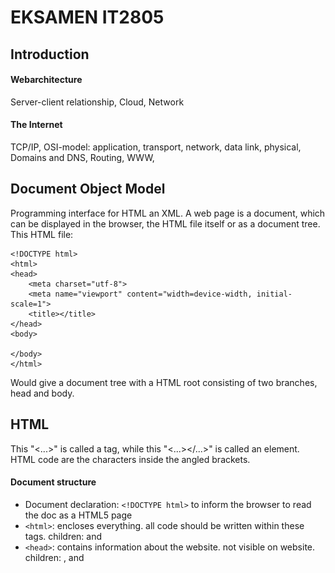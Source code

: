 # EKSAMEN IT2805

## Introduction
#### Webarchitecture

Server-client relationship, Cloud, Network

#### The Internet
TCP/IP, OSI-model: application, transport, network, data link, physical, Domains and DNS, Routing, WWW,

## Document Object Model
Programming interface for HTML an XML. A web page is a document, which can be displayed in the browser, the HTML file itself or as a document tree. This HTML file:
```
<!DOCTYPE html>
<html>
<head>
	<meta charset="utf-8">
	<meta name="viewport" content="width=device-width, initial-scale=1">
	<title></title>
</head>
<body>

</body>
</html>
```
Would give a document tree with a HTML root consisting of two branches, head and body.

## HTML
This "<...>" is called a tag, while this "<...></...>" is called an element. HTML code are the characters inside the angled brackets.

#### Document structure
- Document declaration: ```<!DOCTYPE html>``` to inform the browser to read the doc as a HTML5 page
- ```<html>```: encloses everything. all code should be written within these tags. children: <head> and <body>
- ```<head>```: contains information about the website. not visible on website. children: <link>, <meta> and <title> 
- ```<body>```: everything inside browser window. child elements are often eiter *inline* or *block* elements, depending on ```display```. 
- 	*block*: start on a new line and takes up the full width available, e.g. ```<div>```, ```<h1 - h6>```, ```<p>```, ```<form>```
- 	*inline*: does not start on a new line and takes up as much width as necessary, e.g. ```<span>```, ```<a>```, ```<img>```

#### Attributes 
- Provides additional information about the content of an element, e.g. ```<p lang="no">Et element med norsk tekst</p>```
- Helps browsers render elements correctly

#### Text
- Headings: ranges from h1 - h6, where h1 are the most important and biggest and h6 is the least important and smallest. convention: one h1 pr page, otherwise h2. not lower level headings to decrease size, but CSS font-size.
- Paragraphs: block of text. block element
- Special markup: boldline (```<b>```), italic (```<i>```), superscript and subscriptline breaks (```<sup/sub>```), white space collapsing, line breaks (```<br>```).

#### Lists
- ordered: ```<ol>```
- unordered: ```ul>```
- use ```<li>```-elements inside. can have lists within lists.

#### Links:
- ```<a href=""></a>```: everything inside the tags are clickable. href --> URL.
- Absolute URLs: other site
- Relative URLs: within our site
- Specific part of page ```href="#...```--> ```id="..."```
- New tab: ```target="_blank"```
- E-mail links: ```<a href="mailto:example@email.com">E-mail example</a>```

#### Images
- ```<img src="" alt="text if img fails to load" title="" heigth=px width=px >```
- good practice to specify size
- inline element
- when using img: right format (JPG, GIF, PNG), right size, measure in px
- formats: lossless - smaller but quality still OK, lossy - smaller and quality bad
- JPG (Joint Photographic Experts Group): lossy format, best for pictures
- PNG (Portable Network Graphics): lossless, best for logos and graphics, can alter transparency
- GIF (Graphic Interchange Format): limited of colors, bad for photos with high resolution. good for animations, bad for everything else.
- SVG (Scalable Vector Graphics): vector format, can scal indefinitely without loosing quality. good for logos, graphics and animations, bad for everything else.

#### Video (same concept with audio)
```
<video src="" controls (gives user access to video controls)>
	<p> Your browser doesn't support HTML5 video.</p>
</video>
<video controls>
	<source src="...mp4" type="video/mp4">
	<source src="...ogg" type="video/ogg">
	<p> Your browser doesn't support HTML5 video.</p>
</video>
```
other attributes: ```autoplay```, ```height```, ```width```, ```loop```, ```muted```, ```poster```


#### Table
```
<table>                                                  <table>
	<tr>                                                     <tr>
		<th>First name</th>					<th scope="row">First name</th>
		<th>Last name</th>		 			<td>Admin</th>
		<th>Age</th>					 </tr>
	</tr>							 <tr>
	<tr>								<th scope="row">Last name</th>
		<td>Admin</td>                                          <td>Johansen</td>
		<td>Johansen</td>                                </tr>
		<td>69</td>                                      <tr>
	</tr>                                                           <th scope="row">Age</th>
</table>                                                                <td>69</td>
								 </tr>
							</table> 
```

#### Forms and validation
- ```<form action="URL for data to be sent" method="GET/POST"></form>```
- ```<fieldset>```: grouping elements with same purpose
- ```<legend>```,
- ```<label for="id">``` (describing what the content for the form element should be),
- ```<input id="id" name="id" type="text/email/password/checkbox/radio/file/date/number/tel/textarea accept="e.g. '.jpg, .png, .wav' or 'image/*'" value="" tabindex="" placeholder="" step="" min="" max="" maxlength="" pattern="RegEx" autofocus autocomplete checked (default) multiple required>```
- ```<select>```
- ```<output>``` (calculates with the given inputs) and

Validate by using correct ```type```s . Use CSS and pseudo-classes to enlighten to user. 

#### Semantic elements
- Header: ```<header>```
- Footer: ```<footer>```
- Section: ```<section>```
- Article: ```<article>```
- Nav: ```<nav>```, used in header
- Input: ```<input>```, button, file, password, submit
- Output: ```<output>```
- Figure: ```<figure><img><figcaption></figcaption></figure>```
- Strong: ```<strong>```
- Em: ```<em>```
- Quotes: ```<blockquote/q cite="">```
- Address: ```<address><a href=""></a></address>```, can be used with article to adress author


#### Site structure
- URL: used to link to another document or resource. follows a protocol. "http://" --> protocol, "www.example.com" --> domain
- GET: request data, not manipulate data on server side, cached, browser history, can be hacked, length restrictions
- POST: submit data, update data on server side, separate message (not in URL), never cached, not browser history, no max length
- Site map --> Storyboard


## CSS
Think of each element as a box

#### Cascade
Order of precence: 
- The last rule
- Specifity
- Important
- Level of styles: inline style (in tag), embedded styles (inside ```<style>```-element [in head]), external style sheet, user specified styles and browser default.
  
  Inline style highest precedence --> browser default lowest precedence

#### Other things to remember
- Inheritance: if said in the parent element, all children will follow unless other is specified.
- Selectors: ```#id```, ```.class```, ```element```, ```*```, ```li  > a``` (all links inside list), ```p a``` (any link inside a paragraph), ```h1+p``` (first paragraph after h1), ```h1~p``` (all paragraphs after h1)
- Color: can be specified using hex codes (```#XXXXXX```), color names (```red```) or RGB values (```rgb[a](x, y, z, [opacity])```)
- Margin: space between border and neighbours
- Padding: space between content and border
- Centering elements: ```margin-left:auto``` and ```margin-right:auto```
- Border: ```border-style```(e.g. none, hidden, dotted, dashed, solid, double), ```border-color``` and ```border-width```

#### Text
- typeface: serif (e.g. times new roman), sans-serif (e.g. arial), monospace (e.g. courier)
- weight: light, medium, regular, bold and black
- style: normal, *italic*, or **oblique**

#### Pseudo-classes 
<img src="pseudo-classes.png" width="600"/>

#### Styling lists
- ```<ul>: list-style-type: none, disc, circle, square, url()```
- ```<ol>: list-style-type: decimal, decimal-leading-zero, lower-alpha, upper-alpha, lower-romar, upper-roman, u```
- ```list-style-position: outside, inside```

#### Properties
- ```display```: inline, block, inline-block (flow like inline, keeping other block-level features), none ("removes" element)
- ```visibility```: hidden (makes element invisible), visible (default visible), collapse (table thing), initial (default), inherit (what parent has)
- ```position```: static (follows html code), relative (same as static, but can move element relative to where it originally was [top, left, right, bottom]), fixed (places relative to the viewport, always visible), absolute ("removes" element from document flow, everything else renders as if there is no element there. can be placed as relative to next parent element with a position property), sticky (relative until it reaches the top, e.g. navbar)
- ```overflow```: visible (default/"overwrites"), hidden (clipped), scroll (scrollbar), auto (depends on user agent), clip

#### Responsive web design

```
@media all/screen/print (expression) and/not/only (expression){
	element {
		proptery: value;
	}
}
```
-```<expression>```: width, height, device-width, device-height, orientation, aspect-ratio, device-aspect-ratio, color, color-index, monochrome, resolution, scan, grid





## JavaScript
- Data types: string, number, boolean
- Aritmetics: addition (+), subtraction (-), multiplication (*), division (/), modulo (%)
- Log ops: ```<```, ```<=```, ```>```, ```>=```, ```==```, ```===```, ```!=```, ```!==```, ```&&```, ```||```, ```!```
- Variables: ```var``` (function-scoped and allows re-declaration), ```let``` (block-scoped), ```const``` (block-scoped and doesn't allow re-delaration)
- Conditions and loops: ```if```, ```while```, ```for```, ```break```, ```continue```
- Objects:
  ```
	const movie = {
		title: "Bruno",
		director: "Larry Charles",
		releaseDate: 2009
  	}

  	console.log(movie.title/movie["title"]) // logs title to console 
  	movie.genre = "documentary" // creates new property
  ```
- Functions:
  ```
  	var lolz = function() {
		return "loser"
  	}
  
  	function lolz() {
		return "loser"
  	}

  	console.log(lolz())
  ```
  

#### JSON
```
	JSON.stringify(movie) -> "{title: "Bruno", director: "Larry Charles", releaseDate: 2009, genre: "documentary"}"
	const movieJSON = JSON.stringify(movie)
 	console.log(JSON.parse(movieJSON).title) 
```

#### Arrays
- ```.filter(item => item === criteria)```: removes everything that doesn't fulfill a given criteria
- ```.map(item => item.transformation())```: makes it possible to transform elements
- ```.some(item => item condition)```: returns whether the condition is true or not for some of the elements
- ```.every(item => item condition)```: returns whether the condition is true or not for every element
- ```.forEach(item => item action)```: do something with each of the elements

#### Time
- Timeout: ```setTimeout(() => {alarm(), 60000})```
- Interval: ```setInterval(() => {alarm(), 60000})```

## DOM
#### Selecting
```const item = document.selector(...)```
Selectors:
- ```.querySelector('...')```: selects first with given input
- ```.querySelectorAll('...')```: selects all with given input
- ```.getElementById('id')```: selects element with specified id
- ```.getElementByClassName('classname')```: selects element with specified classname
- ```.getElementByName('name')```: selects element with name
- ```.getElementByTagName('tag')```: selects element with specified tag name

#### Modifying
```const item = document.selector(...)```

```item[].innerText = "...";```


#### Adding
```const parentItem = document.selector(...)```

```const item = document.createElement(...)```

```item.innerText = ""```

```parentItem.appendChild(item)```


#### Removing
```const parentItem = document.selector(...)```

```const item = parentItem.firstChild```

```parentItem.removeChild(item)```

#### Events
```const item = document.selector(...)```

```item.addEventLister('event', (event) => {do this})```

Eventlisteners:
<div>
	<img src="events1.png" width="305"/>
	<img src="events2.png" width="305"/>
	<img src="events3.png" width="325"/>
</div>




